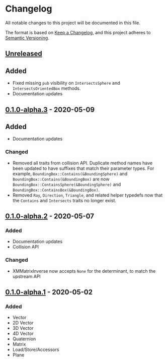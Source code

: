 # Changelog
All notable changes to this project will be documented in this file.

The format is based on [Keep a Changelog](https://keepachangelog.com/en/1.0.0/),
and this project adheres to [Semantic Versioning](https://semver.org/spec/v2.0.0.html).

## [Unreleased]
## Added
- Fixed missing `pub` visibility on `IntersectsSphere` and `IntersectsOrientedBox` methods.
- Documentation updates

## [0.1.0-alpha.3] - 2020-05-09
## Added
- Documentation updates
### Changed
- Removed all traits from collision API. Duplicate method names have been updated to
  have suffixes that match their parameter types. For example,
  `BoundingBox::Contains(&BoundingSphere)` and `BoundingBox::Contains(&BoundingBox)` are now
  `BoundingBox::ContainsSphere(&BoundingSphere)` and `BoundingBox::ContainsBox(&BoundingBox)`.
- Removed `Ray`, `Direction`, `Triangle`, and related helper typedefs now that the
  `Contains` and `Intersects` traits no longer exist.

## [0.1.0-alpha.2] - 2020-05-07
### Added
- Documentation updates
- Collision API
### Changed
- XMMatrixInverse now accepts `None` for the determinant, to match the upstream API

## [0.1.0-alpha.1] - 2020-05-02
### Added
- Vector
- 2D Vector
- 3D Vector
- 4D Vector
- Quaternion
- Matrix
- Load/Store/Accessors
- Plane

[Unreleased]: https://github.com/aloucks/directx_math/compare/v0.1.0-alpha.3...HEAD
[0.1.0-alpha.3]: https://github.com/aloucks/directx_math/releases/tag/v0.1.0-alpha.3
[0.1.0-alpha.2]: https://github.com/aloucks/directx_math/releases/tag/v0.1.0-alpha.2
[0.1.0-alpha.1]: https://github.com/aloucks/directx_math/releases/tag/v0.1.0-alpha.1
